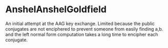 # AnshelAnshelGoldfield
An initial attempt at the AAG key exchange. Limited because the public conjugates are not enciphered to prevent someone from easily finding a,b. and the left normal form computation takes a long time to encipher each conjugate.
